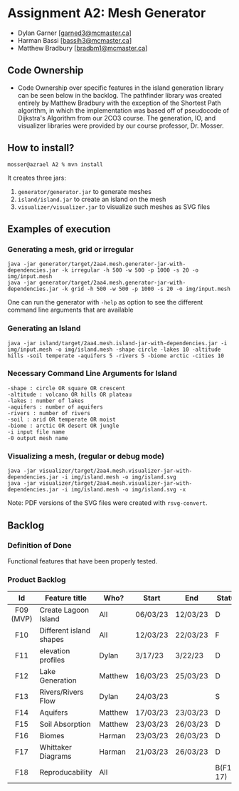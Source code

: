 
# Assignment A2: Mesh Generator

  - Dylan Garner [garned3@mcmaster.ca]
  - Harman Bassi [bassih3@mcmaster.ca]
  - Matthew Bradbury [bradbm1@mcmaster.ca]

## Code Ownership
  - Code Ownership over specific features in the island generation library can be seen below in the backlog. The pathfinder library was created entirely by Matthew Bradbury with the exception of the Shortest Path algorithm, in which the implementation was based off of pseudocode of Dijkstra's Algorithm from our 2CO3 course. The generation, IO, and visualizer libraries were provided by our course professor, Dr. Mosser. 
 
## How to install?

```
mosser@azrael A2 % mvn install
```

It creates three jars:

  1. `generator/generator.jar` to generate meshes
  2. `island/island.jar` to create an island on the mesh
  3. `visualizer/visualizer.jar` to visualize such meshes as SVG files
## Examples of execution

### Generating a mesh, grid or irregular

```
java -jar generator/target/2aa4.mesh.generator-jar-with-dependencies.jar -k irregular -h 500 -w 500 -p 1000 -s 20 -o img/input.mesh
java -jar generator/target/2aa4.mesh.generator-jar-with-dependencies.jar -k grid -h 500 -w 500 -p 1000 -s 20 -o img/input.mesh
```

One can run the generator with `-help` as option to see the different command line arguments that are available

### Generating an Island
```
java -jar island/target/2aa4.mesh.island-jar-with-dependencies.jar -i img/input.mesh -o img/island.mesh -shape circle -lakes 10 -altitude hills -soil temperate -aquifers 5 -rivers 5 -biome arctic -cities 10

```
### Necessary Command Line Arguments for Island
```
-shape : circle OR square OR crescent
-altitude : volcano OR hills OR plateau
-lakes : number of lakes
-aquifers : number of aquifers
-rivers : number of rivers
-soil : arid OR temperate OR moist
-biome : arctic OR desert OR jungle
-i input file name
-0 output mesh name

```

### Visualizing a mesh, (regular or debug mode)

```
java -jar visualizer/target/2aa4.mesh.visualizer-jar-with-dependencies.jar -i img/island.mesh -o img/island.svg
java -jar visualizer/target/2aa4.mesh.visualizer-jar-with-dependencies.jar -i img/island.mesh -o img/island.svg -x
```

Note: PDF versions of the SVG files were created with `rsvg-convert`.

## Backlog

### Definition of Done

Functional features that have been properly tested.

### Product Backlog

| Id | Feature title | Who? | Start | End | Status |
|:--:|---------------|------|-------|-----|--------|
| F09 (MVP) | Create Lagoon Island  | All | 06/03/23 | 12/03/23 | D |
| F10 | Different island shapes | All | 12/03/23 | 22/03/23 | F |
| F11 | elevation profiles | Dylan | 3/17/23 | 3/22/23 | D |
| F12 | Lake Generation | Matthew | 16/03/23 | 25/03/23 | D |
| F13 | Rivers/Rivers Flow | Dylan | 24/03/23 | | S |
| F14 | Aquifers | Matthew | 17/03/23 | 23/03/23 | D |
| F15 | Soil Absorption | Matthew | 23/03/23 | 26/03/23 | D | 
| F16 | Biomes | Harman | 23/03/23| 26/03/23 | D |
| F17 | Whittaker Diagrams | Harman | 21/03/23 | 26/03/23 | D |
| F18 | Reproducability | All | | | B(F10-17) |  



